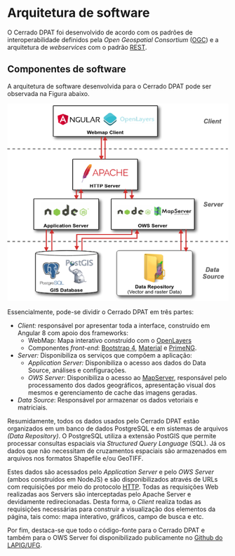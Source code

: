 # Arquitetura de software
O Cerrado DPAT foi desenvolvido de acordo com os padrões de interoperabilidade definidos pela *Open Geospatial Consortium* ([OGC](https://www.ogc.org/)) e a arquitetura de *webservices* com o padrão [REST](https://pt.wikipedia.org/wiki/REST).


## Componentes de software
A arquitetura de software desenvolvida para o Cerrado DPAT pode ser observada na Figura abaixo.

![Arquitetura Cerrado DPAT.](imgs/02/softArch.png)

Essencialmente, pode-se dividir o Cerrado DPAT em três partes:

+ *Client:* responsável por apresentar toda a interface, construído em Angular 8 com apoio dos frameworks:
    - WebMap: Mapa interativo construído com o [OpenLayers](https://openlayers.org/)
    - Componentes *front-end*: [Bootstrap 4](https://getbootstrap.com/), [Material](https://material.angular.io/) e [PrimeNG](https://www.primefaces.org/primeng/).
+ *Server:* Disponibiliza os serviços que compõem a aplicação:
    - *Application Server:* Disponibiliza o acesso aos dados do Data Source, análises e configurações.
    - *OWS Server*: Disponibiliza o acesso ao [MapServer](https://mapserver.org/), responsável pelo processamento dos dados geográficos, apresentação visual dos mesmos e gerenciamento de cache das imagens geradas.
+ *Data Source*: Responsável por armazenar os dados vetoriais e matriciais.

Resumidamente, todos os dados usados pelo Cerrado DPAT estão organizados em um banco de dados PostgreSQL e em sistemas de arquivos *(Data Repository)*. O PostgreSQL utiliza a extensão PostGIS que permite processar consultas espaciais via *Structured Query Language* (SQL). Já os dados que não necessitam de cruzamentos espaciais são armazenados em arquivos nos formatos Shapefile e/ou GeoTIFF.

Estes dados são acessados pelo *Application Server* e pelo *OWS Server* (ambos construídos em NodeJS) e são disponibilizados através de URLs com requisições por meio do protocolo [HTTP](https://pt.wikipedia.org/wiki/Hypertext_Transfer_Protocol). Todas as requisições Web realizadas aos Servers são interceptadas pelo Apache Server e devidamente redirecionadas. Desta forma, o *Client* realiza todas as requisições necessárias para construir a visualização dos elementos da página, tais como: mapa interativo, gráficos, campo de busca e etc.

Por fim, destaca-se que todo o código-fonte para o Cerrado DPAT e também para o OWS Server foi disponibilizado publicamente no [Github do LAPIG/UFG](https://github.com/lapig-ufg/d-pat).
